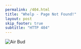 ```yaml
---
permalink: /404.html
title: "Whelp - Page Not Found!"
layout: post
skip_footer: true
subtitle: "HTTP 404"
---
```


![Air Bud]({{site.url}}/static/404.png)

